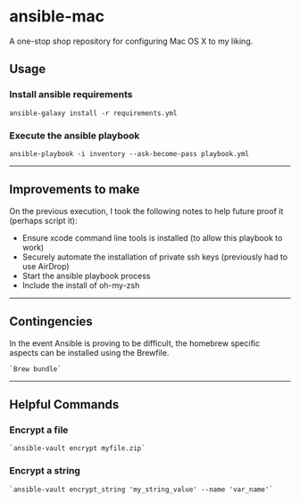 # ansible-mac
A one-stop shop repository for configuring Mac OS X to my liking.

## Usage
### Install ansible requirements
    ansible-galaxy install -r requirements.yml

### Execute the ansible playbook    
    ansible-playbook -i inventory --ask-become-pass playbook.yml

---

## Improvements to make
On the previous execution, I took the following notes to help future proof it (perhaps script it):
- Ensure xcode command line tools is installed (to allow this playbook to work)
- Securely automate the installation of private ssh keys (previously had to use AirDrop)
- Start the ansible playbook process
- Include the install of oh-my-zsh

---

## Contingencies
In the event Ansible is proving to be difficult, the homebrew specific aspects can be installed using the Brewfile.
    
    `Brew bundle`

---

## Helpful Commands
### Encrypt a file
    `ansible-vault encrypt myfile.zip`


### Encrypt a string
    `ansible-vault encrypt_string 'my_string_value' --name 'var_name'`
